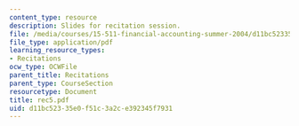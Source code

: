 ```yaml
---
content_type: resource
description: Slides for recitation session.
file: /media/courses/15-511-financial-accounting-summer-2004/d11bc52335e0f51c3a2ce392345f7931_rec5.pdf
file_type: application/pdf
learning_resource_types:
- Recitations
ocw_type: OCWFile
parent_title: Recitations
parent_type: CourseSection
resourcetype: Document
title: rec5.pdf
uid: d11bc523-35e0-f51c-3a2c-e392345f7931
---
```

